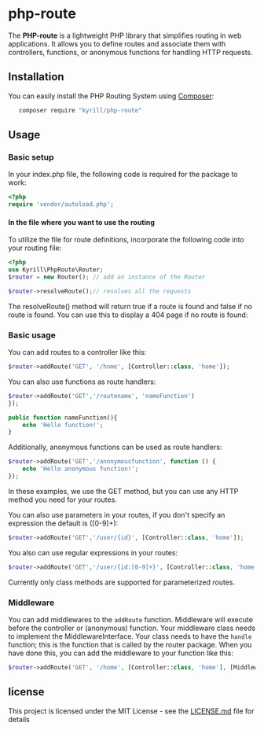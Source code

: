 # php-route

The **PHP-route** is a lightweight PHP library that simplifies routing in web applications. It allows you to define routes and associate them with controllers, functions, or anonymous functions for handling HTTP requests.

## Installation

You can easily install the PHP Routing System using [Composer](https://getcomposer.org/):
```bash
   composer require "kyrill/php-route"
```

## Usage
### Basic setup
In your index.php file, the following code is required for the package to work:
```php
<?php
require 'vendor/autoload.php';

```

#### In the file where you want to use the routing
To utilize the file for route definitions, incorporate the following code into your routing file:
```php
<?php
use Kyrill\PhpRoute\Router;
$router = new Router(); // add an instance of the Router

$router->resolveRoute();// resolves all the requests

```
The resolveRoute() method will return true if a route is found and false if no route is found. You can use this to display a 404 page if no route is found:


### Basic usage
You can add routes to a controller like this:
```php
$router->addRoute('GET', '/home', [Controller::class, 'home']);
```
You can also use functions as route handlers:
```php
$router->addRoute('GET','/routename', 'nameFunction')
});

public function nameFunction(){
    echo 'Hello function!';
}
```
Additionally, anonymous functions can be used as route handlers:
```php
$router->addRoute('GET','/anonymousfunction', function () {
    echo 'Hello anonymous function!';
});
```
In these examples, we use the GET method, but you can use any HTTP method you need for your routes.

You can also use parameters in your routes, if you don't specify an expression the default is ([0-9]+):
```php
$router->addRoute('GET','/user/{id}', [Controller::class, 'home']);
```
You also can use regular expressions in your routes:
```php
$router->addRoute('GET','/user/{id:[0-9]+}', [Controller::class, 'home']);
```
Currently only class methods are supported for parameterized routes.
### Middleware
You can add middlewares to the `addRoute` function. Middleware will execute before the controller or (anonymous) function. Your middleware class needs to implement the MiddlewareInterface. Your class needs to have the `handle` function; this is the function that is called by the router package. When you have done this, you can add the middleware to your function like this:
```php
$router->addRoute('GET', '/home', [Controller::class, 'home'], [MiddlewareClass::class]);
```

## license
This project is licensed under the MIT License - see the [LICENSE.md](LICENSE.md) file for details
